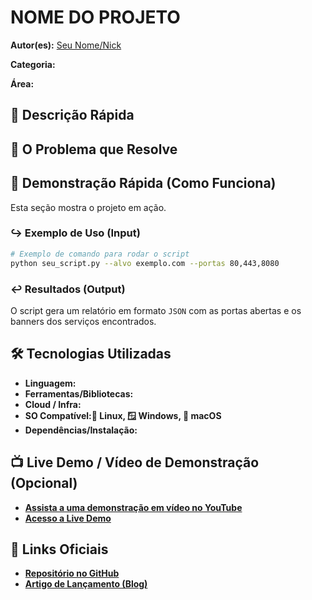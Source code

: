 
# NOME DO PROJETO

**Autor(es):** [Seu Nome/Nick](./../membros/SEU-USUARIO.md) 

**Categoria:**

**Área:** 

## 📄 Descrição Rápida
## 🎯 O Problema que Resolve

## 🚀 Demonstração Rápida (Como Funciona)

Esta seção mostra o projeto em ação.

### ↪️ Exemplo de Uso (Input)

```bash
# Exemplo de comando para rodar o script
python seu_script.py --alvo exemplo.com --portas 80,443,8080
```

### ↩️ Resultados (Output)

O script gera um relatório em formato `JSON` com as portas abertas e os banners dos serviços encontrados.

## 🛠️ Tecnologias Utilizadas

  * **Linguagem:** 
  * **Ferramentas/Bibliotecas:**
  * **Cloud / Infra:**
  * **SO Compatível:🐧 Linux, 🪟 Windows, 🍏 macOS** 
  * **Dependências/Instalação:** 

## 📺 Live Demo / Vídeo de Demonstração (Opcional)

  * **[Assista a uma demonstração em vídeo no YouTube](https://www.google.com/search?q=LINK_PARA_O_VIDEO)**
  * **[Acesso a Live Demo](https://www.previewtest.com.br)**

## 🔗 Links Oficiais

  * **[Repositório no GitHub](https://www.google.com/search?q=LINK_PARA_O_REPOSITORIO)**
  * **[Artigo de Lançamento (Blog)](https://www.google.com/search?q=LINK_PARA_UM_ARTIGO)**
